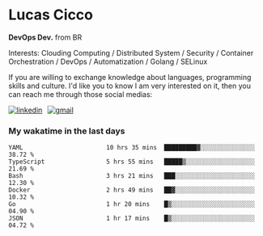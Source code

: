 # Lucas Cicco

**DevOps Dev.** from BR

Interests: Clouding Computing / Distributed System / Security / Container Orchestration / DevOps / Automatization / Golang / SELinux

If you are willing to exchange knowledge about languages, programming skills and culture. I'd like you to know I am very interested on it, then you can reach me through those social medias:

<div style="display: flex; align-items: center; gap: 10px;">
  <a href="https://www.linkedin.com/in/lucas-vitor-de-cicco" target="_blank">
    <img
      src="https://img.shields.io/badge/-LinkedIn-%230077B5?style=for-the-badge&logo=linkedin&logoColor=white"
      alt="linkedin"
      target="_blank" 
    />
  </a>
  <a href="mailto:lucasvitorx1@gmail.com">
      <img
        src="https://img.shields.io/badge/-Gmail-%23333?style=for-the-badge&logo=gmail&logoColor=white"
        alt="gmail"
        target="_blank"
      />
  </a>
</div>

### My wakatime in the last days

<!--START_SECTION:waka-->

```text
YAML                       10 hrs 35 mins  █████████▓░░░░░░░░░░░░░░░   38.72 %
TypeScript                 5 hrs 55 mins   █████▒░░░░░░░░░░░░░░░░░░░   21.69 %
Bash                       3 hrs 21 mins   ███░░░░░░░░░░░░░░░░░░░░░░   12.30 %
Docker                     2 hrs 49 mins   ██▓░░░░░░░░░░░░░░░░░░░░░░   10.32 %
Go                         1 hr 20 mins    █▒░░░░░░░░░░░░░░░░░░░░░░░   04.90 %
JSON                       1 hr 17 mins    █▒░░░░░░░░░░░░░░░░░░░░░░░   04.72 %
```

<!--END_SECTION:waka-->

